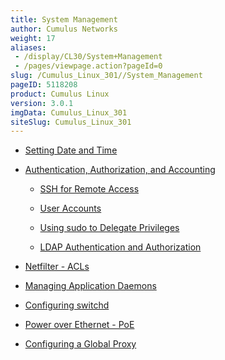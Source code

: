 ```yaml
---
title: System Management
author: Cumulus Networks
weight: 17
aliases:
 - /display/CL30/System+Management
 - /pages/viewpage.action?pageId=0
slug: /Cumulus_Linux_301//System_Management
pageID: 5118208
product: Cumulus Linux
version: 3.0.1
imgData: Cumulus_Linux_301
siteSlug: Cumulus_Linux_301
---
```

  - [Setting Date and Time](/Setting_Date_and_Time.html)

  - [Authentication, Authorization, and
    Accounting](/Authentication,_Authorization,_and_Accounting.html)
    
      - [SSH for Remote Access](/SSH_for_Remote_Access.html)
    
      - [User Accounts](/User_Accounts.html)
    
      - [Using sudo to Delegate
        Privileges](/Using_sudo_to_Delegate_Privileges.html)
    
      - [LDAP Authentication and
        Authorization](/LDAP_Authentication_and_Authorization.html)

  - [Netfilter - ACLs](/Netfilter_-_ACLs.html)

  - [Managing Application Daemons](/Managing_Application_Daemons.html)

  - [Configuring switchd](/Configuring_switchd.html)

  - [Power over Ethernet - PoE](/Power_over_Ethernet_-_PoE.html)

  - [Configuring a Global Proxy](/Configuring_a_Global_Proxy.html)
